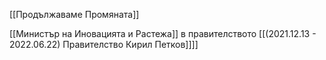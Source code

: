 [[Продължаваме Промяната]]

[[Министър на Иновацията и Растежа]] в правителството  [[(2021.12.13 - 2022.06.22) Правителство Кирил Петков]]]]